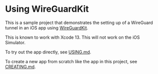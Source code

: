 # Using WireGuardKit

This is a sample project that demonstrates the setting up of a WireGuard tunnel
in an iOS app using [WireGuardKit](https://git.zx2c4.com/wireguard-apple/about/#wireguardkit-integration).

This is known to work with Xcode 13. This will not work on the iOS Simulator.

To try out the app directly, see [USING.md](USING.md).

To create a new app from scratch like the app in this project, see [CREATING.md](CREATING.md).

